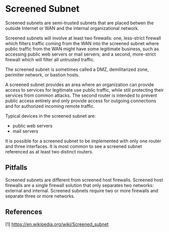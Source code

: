 # Screened Subnet

Screened subnets are semi-trusted subnets that are placed betwen the outside Internet or WAN and the internal organizational network.

Screened subnets will involve at least two firewalls: one, less-strict firewall which filters traffic coming from the WAN into the screened subnet where public traffic from the WAN might have some legitimate business, such as accessing public web servers or mail servers; and a second, more-strict firewall which will filter all untrusted traffic.

The screened subnet is sometimes called a DMZ, demilitarized zone, perimiter network, or bastion hosts.

A screened subnet provides an area where an organization can provide access to services for legitimate use public traffic, while still protecting their services from common attacks. The second router is intended to prevent public access entirely and only provide access for outgoing connections and for authorized incoming remote traffic.

Typical devices in the screened subnet are:
* public web servers
* mail servers

It is possible for a screened subnet to be implemented with only one router and three interfaces. It is most common to see a screened subnet referenced as at least two distinct routers.

## Pitfalls

Screened subnets are different from screened host firewalls. Screened host firewalls are a single firewall solution that only separates two networks: external and internal. Screened subnets require two or more firewalls and separate three or more networks.

## References

[1] https://en.wikipedia.org/wiki/Screened_subnet